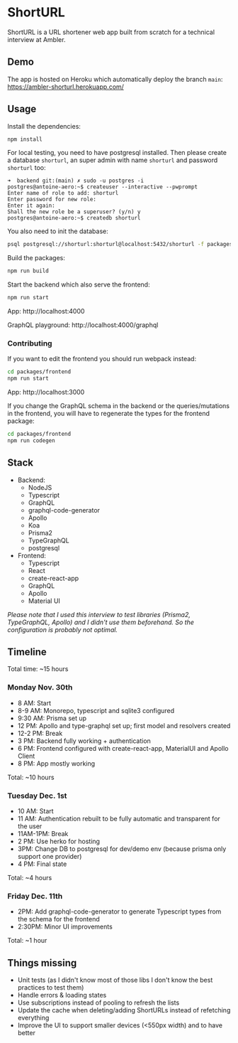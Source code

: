 # ShortURL

ShortURL is a URL shortener web app built from scratch for a technical interview at Ambler.

## Demo

The app is hosted on Heroku which automatically deploy the branch `main`: https://ambler-shorturl.herokuapp.com/

## Usage

Install the dependencies:

```sh
npm install
```

For local testing, you need to have postgresql installed. Then please create a database `shorturl`, an super admin with name `shorturl` and password `shorturl` too:

```console
➜  backend git:(main) ✗ sudo -u postgres -i
postgres@antoine-aero:~$ createuser --interactive --pwprompt
Enter name of role to add: shorturl
Enter password for new role:
Enter it again:
Shall the new role be a superuser? (y/n) y
postgres@antoine-aero:~$ createdb shorturl
```

You also need to init the database:

```sh
psql postgresql://shorturl:shorturl@localhost:5432/shorturl -f packages/backend/prisma/init.sql
```

Build the packages:

```sh
npm run build
```

Start the backend which also serve the frontend:

```sh
npm run start
```

App: http://localhost:4000

GraphQL playground: http://localhost:4000/graphql

### Contributing

If you want to edit the frontend you should run webpack instead:

```sh
cd packages/frontend
npm run start
```

App: http://localhost:3000

If you change the GraphQL schema in the backend or the queries/mutations in the frontend, you will have to regenerate the types for the frontend package:

```sh
cd packages/frontend
npm run codegen
```

## Stack

-   Backend:
    -   NodeJS
    -   Typescript
    -   GraphQL
    -   graphql-code-generator
    -   Apollo
    -   Koa
    -   Prisma2
    -   TypeGraphQL
    -   postgresql
-   Frontend:
    -   Typescript
    -   React
    -   create-react-app
    -   GraphQL
    -   Apollo
    -   Material UI

_Please note that I used this interview to test libraries (Prisma2, TypeGraphQL, Apollo) and I didn't use them beforehand. So the configuration is probably not optimal._

## Timeline

Total time: ~15 hours

### Monday Nov. 30th

-   8 AM: Start
-   8-9 AM: Monorepo, typescript and sqlite3 configured
-   9:30 AM: Prisma set up
-   12 PM: Apollo and type-graphql set up; first model and resolvers created
-   12-2 PM: Break
-   3 PM: Backend fully working + authentication
-   6 PM: Frontend configured with create-react-app, MaterialUI and Apollo Client
-   8 PM: App mostly working

Total: ~10 hours

### Tuesday Dec. 1st

-   10 AM: Start
-   11 AM: Authentication rebuilt to be fully automatic and transparent for the user
-   11AM-1PM: Break
-   2 PM: Use herko for hosting
-   3PM: Change DB to postgresql for dev/demo env (because prisma only support one provider)
-   4 PM: Final state

Total: ~4 hours

### Friday Dec. 11th

-   2PM: Add graphql-code-generator to generate Typescript types from the schema for the frontend
-   2:30PM: Minor UI improvements

Total: ~1 hour

## Things missing

-   Unit tests (as I didn't know most of those libs I don't know the best practices to test them)
-   Handle errors & loading states
-   Use subscriptions instead of pooling to refresh the lists
-   Update the cache when deleting/adding ShortURLs instead of refetching everything
-   Improve the UI to support smaller devices (<550px width) and to have better
